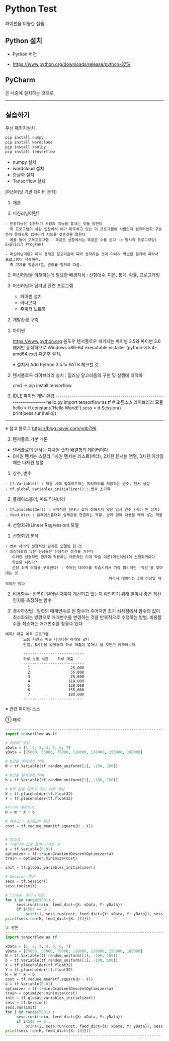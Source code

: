# Python Test
파이썬을 이용한 실습.

## Python 설치
* Python 버전
- https://www.python.org/downloads/release/python-375/

## PyCharm
은 나중에 설치하는 것으로

<hr>

## 실습하기
우선 패키지설치
```python
pip install numpy
pip install wordcloud
pip install konlpy
pip install tensorflow
```
- numpy 설치
- wordcloud 설치
- 한글화 설치
- Tensorflow 설치

[머신러닝 기반 데이터 분석]

1. 개론

  1) 머신러닝이란?
   
    - 인공지능은 컴퓨터가 사람의 지능을 흉내는 것을 말한다
      즉 프로그램이 사람 입장에서 내가 마주하고 있는 이 프로그램이 사람인지 컴퓨터인지 구분하지 못하도록 컴퓨터가 지능을 갖춘것을 말한다
      예를 들어 오목프로그램 : 똑같은 상황에서는 똑같은 수를 둔다 -> 명시적 프로그래밍( Explicit Program)

    - 머신러닝이란? 미리 정해진 알고리즘에 따라 동작하는 것이 아니라 학습된 결과에 따라서 프로그램이 작동하는,
      즉 기계를 학습시키는 원리를 철처히 따름.

  2) 머신러닝을 이해하는데 필요한 배경지식 : 선형대수, 미분, 통계, 확률, 프로그래밍

  3) 머신러닝과 딥러닝 관련 프로그램
      - 파이썬 설치
      - 아나콘다
      - 주피터 노트북

 

2. 개발환경 구축

  1) 파이썬

      https://www.python.org
      윈도우 텐서플로우 패키지는 파이썬 3.5와 파이썬 3.6 에서만 동작하므로
      Windows x86-64 executable installer (python-3.5.4-amd64.exe) 다운후 설치.

      ※ 설치시 Add Python 3.5 to PATH 체크할 것

  2) 텐서플로우 라이브러리 설치 : 딥러닝 알고리즘의 구현 및 실행에 최적화
 
      cmd -> pip install tensorflow

  3)  IDLE 파이썬 개발 환경
--------------------------------------------------------------------- hello.py
import tensorflow as tf                              # 오픈소스 라이브러리 모듈
hello = tf.constant('Hello World!')
sess = tf.Session()
print(sess.run(hello))
---------------------------------------------------------------------

 

※ 참고 블로그 https://blog.naver.com/ndb796


3. 텐서플로 기본 개론

  - 텐서플로의 텐서는 다차원 숫자 배열형의 데이터이다
  - 0차원 텐서는 스칼라, 1차원 텐서는 리스트(벡터), 2차원 텐서는 행렬, 3차원 이상일때는 다차원 행렬

  1) 상수, 변수

    - tf.Variable() : 학습 시에 업데이트하는 파라미터를 저장하는 변수. 텐서 생성
    - tf.global_variables_initializer() : 변수 초기화

  2) 플레이스홀더, 피드 딕셔너리

    - tf.placeholder() : 구체적인 형태나 값이 정해지지 않은 임시 변수 (속이 빈 상자)
    - feed_dict : 플레이스홀더와 실제값을 연결하는 역할. 상자 안에 내용을 채워 넣는 역할

 


4. 선형회귀(Linear Regression)  모델

  1) 선형회귀 분석
   
    - 변수 사이의 선형적인 관계를 모델링 한 것
    - 일상생활의 많은 현상들은 선형적인 성격을 가진다
       이러한 선형적인 관계에 적용하는 대표적인 기계 학습 이론(머신러닝)이 선형회귀이다
       학습을 시킨다?
       선형 회귀 모델을 구축한다! : 주어진 데이터를 학습시켜서 가장 합리적인 '직선'을 찾아 내는 것
                                                  따라서 데이터는 3개 이상일 때 의미가 있다

  2) 비용함수 : 반복이 일어날 때마다 개선되고 있는지 확인하기 위해 얼마나 좋은 직선인지를 측정하는 함수

  3) 경사하강법 : 일련의 매개변수로 된 함수가 주어지면 초기 시작점에서 함수의 값이 최소화되는 방향으로
                         매개변수를 변경하는 것을 반복적으로 수행하는 방법.
                         비용함수를 최소화는 매개변수를 찾을수 있다

 

    예제) 매출 예측 프로그램
            노동 시간과 매출 데이터는 아래와 같다
            만일, 8시간을 일했을때 하루 매출이 얼마나 될 것인가 예측해보자

            ---------------------------
            하루 노동 시간    하루 매출
            ---------------------------
              1                  25,000
              2                  55,000
              3                  75,000
              4                 110,000
              5                 128,000
              6                 155,000
              7                 180,000
            ---------------------------

 

 

※ 관련 파이썬 소스


① 해석
```python
---------------------------------------------------------------------- 매출예측.py
import tensorflow as tf

# 데이터 셋팅
xData = [1, 2, 3, 4, 5, 6, 7]
yData = [25000, 55000, 75000, 110000, 128000, 155000, 180000]

# W값을 텐서에게 부여
W = tf.Variable(tf.random_uniform([1], -100, 100))                          

# b값을 텐서에게 부여
b = tf.Variable(tf.random_uniform([1], -100, 100))

# W의 값을 임의로 주기 위해 생성
X = tf.placeholder(tf.float32)
Y = tf.placeholder(tf.float32)

#리니어 예측하기
H = W * X + b  

# 예측값 - 실제값의 제곱
cost = tf.reduce_mean(tf.square(H - Y))


# 최소화
# 기울기의 값을 줄여 나가는 것
a = tf.Variable(0.01)
optimizer = tf.train.GradientDescentOptimizer(a)
train = optimizer.minimize(cost)

init = tf.global_variables_initializer()

# Session 생성
sess = tf.Session()
sess.run(init)

# linear 찾기 (학습)
for i in range(5001) :
     sess.run(train, feed_dict={X: xData, Y: yData})
     if i%500 == 0 :
         print(i, sess.run(cost, feed_dict={X: xData, Y: yData}), sess.run(W), sess.run(b))
print(sess.run(H, feed_dict={X: [8]}))
```
 

 
```python
② 원본
---------------------------------------------------------------------- 매출예측.py
import tensorflow as tf

xData = [1, 2, 3, 4, 5, 6, 7]
yData = [25000, 55000, 75000, 110000, 128000, 155000, 180000]
W = tf.Variable(tf.random_uniform([1], -100, 100))                          
b = tf.Variable(tf.random_uniform([1], -100, 100))
X = tf.placeholder(tf.float32)
Y = tf.placeholder(tf.float32)
H = W * X + b                                                                              
cost = tf.reduce_mean(tf.square(H - Y))
a = tf.Variable(0.01)
optimizer = tf.train.GradientDescentOptimizer(a)
train = optimizer.minimize(cost)
init = tf.global_variables_initializer()
sess = tf.Session()
sess.run(init)
for i in range(5001) :
     sess.run(train, feed_dict={X: xData, Y: yData})
     if i%500 == 0 :
         print(i, sess.run(cost, feed_dict={X: xData, Y: yData}), sess.run(W), sess.run(b))
print(sess.run(H, feed_dict={X: [8]}))
---------------------------------------------------------------------
```
